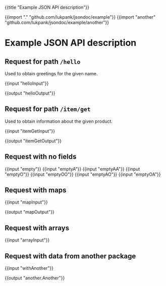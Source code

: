 {{title "Example JSON API description"}}

{{import "." "github.com/lukpank/jsondoc/example"}}
{{import "another" "github.com/lukpank/jsondoc/example/another"}}

# Example JSON API description

## Request for path `/hello`

Used to obtain greetings for the given name.

{{input "helloInput"}}

{{output "helloOutput"}}

## Request for path `/item/get`

Used to obtain information about the given product.

{{input "itemGetInput"}}

{{output "itemGetOutput"}}

## Request with no fields

{{input "empty"}}
{{input "emptyA"}}
{{input "emptyAA"}}
{{input "emptyO"}}
{{input "emptyOO"}}
{{input "emptyAO"}}
{{input "emptyOA"}}

## Request with maps

{{input "mapInput"}}

{{output "mapOutput"}}

## Request with arrays

{{input "arrayInput"}}

## Request with data from another package

{{input "withAnother"}}

{{output "another.Another"}}
